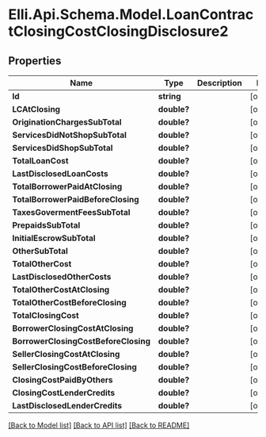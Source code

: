 # Elli.Api.Schema.Model.LoanContractClosingCostClosingDisclosure2
## Properties

Name | Type | Description | Notes
------------ | ------------- | ------------- | -------------
**Id** | **string** |  | [optional] 
**LCAtClosing** | **double?** |  | [optional] 
**OriginationChargesSubTotal** | **double?** |  | [optional] 
**ServicesDidNotShopSubTotal** | **double?** |  | [optional] 
**ServicesDidShopSubTotal** | **double?** |  | [optional] 
**TotalLoanCost** | **double?** |  | [optional] 
**LastDisclosedLoanCosts** | **double?** |  | [optional] 
**TotalBorrowerPaidAtClosing** | **double?** |  | [optional] 
**TotalBorrowerPaidBeforeClosing** | **double?** |  | [optional] 
**TaxesGovermentFeesSubTotal** | **double?** |  | [optional] 
**PrepaidsSubTotal** | **double?** |  | [optional] 
**InitialEscrowSubTotal** | **double?** |  | [optional] 
**OtherSubTotal** | **double?** |  | [optional] 
**TotalOtherCost** | **double?** |  | [optional] 
**LastDisclosedOtherCosts** | **double?** |  | [optional] 
**TotalOtherCostAtClosing** | **double?** |  | [optional] 
**TotalOtherCostBeforeClosing** | **double?** |  | [optional] 
**TotalClosingCost** | **double?** |  | [optional] 
**BorrowerClosingCostAtClosing** | **double?** |  | [optional] 
**BorrowerClosingCostBeforeClosing** | **double?** |  | [optional] 
**SellerClosingCostAtClosing** | **double?** |  | [optional] 
**SellerClosingCostBeforeClosing** | **double?** |  | [optional] 
**ClosingCostPaidByOthers** | **double?** |  | [optional] 
**ClosingCostLenderCredits** | **double?** |  | [optional] 
**LastDisclosedLenderCredits** | **double?** |  | [optional] 

[[Back to Model list]](../README.md#documentation-for-models) [[Back to API list]](../README.md#documentation-for-api-endpoints) [[Back to README]](../README.md)

